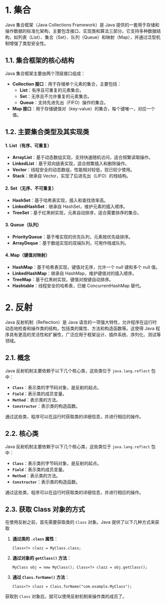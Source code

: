 # 1. 集合

Java 集合框架（Java Collections Framework）是 Java 提供的一套用于存储和操作数据的标准化架构，主要包含接口、实现类和算法三部分。它支持多种数据结构，如列表（List）、集合（Set）、队列（Queue）和映射（Map），并通过泛型机制增强了类型安全性。

## 1.1. 集合框架的核心结构

Java 集合框架主要由两个顶层接口组成：

- **Collection 接口**：用于存储单个元素的集合，主要包括：
    - **List**：有序且可重复的元素集合。
    - **Set**：无序且不允许重复的元素集合。
    - **Queue**：支持先进先出（FIFO）操作的集合。
- **Map 接口**：用于存储键值对（key-value）的集合，每个键唯一，对应一个值。

## 1.2. 主要集合类型及其实现类

#### 1. List（有序、可重复）

- **ArrayList**：基于动态数组实现，支持快速随机访问，适合频繁读取操作。
- **LinkedList**：基于双向链表实现，适合频繁插入和删除操作。
- **Vector**：线程安全的动态数组，性能相对较低，现已较少使用。
- **Stack**：继承自 Vector，实现了后进先出（LIFO）的栈结构。

#### 2. Set（无序、不可重复）

- **HashSet**：基于哈希表实现，插入和查找效率高。
- **LinkedHashSet**：继承自 HashSet，维护元素的插入顺序。
- **TreeSet**：基于红黑树实现，元素自动排序，适合需要排序的集合。

#### 3. Queue（队列）

- **PriorityQueue**：基于堆实现的优先队列，元素按优先级排序。
- **ArrayDeque**：基于数组实现的双端队列，可用作栈或队列。

#### 4. Map（键值对映射）

- **HashMap**：基于哈希表实现，键值对无序，允许一个 null 键和多个 null 值。
- **LinkedHashMap**：继承自 HashMap，维护键值对的插入顺序。
- **TreeMap**：基于红黑树实现，键值对按键自动排序。
- **Hashtable**：线程安全的哈希表，已被 ConcurrentHashMap 替代。

# 2. 反射

Java 反射机制（Reflection）是 Java 语言的一项强大特性，允许程序在运行时动态地检查和操作类的结构，包括类的属性、方法和构造函数等。这使得 Java 程序具有更高的灵活性和扩展性，广泛应用于框架设计、插件系统、序列化、测试等领域。

## 2.1. 概念

Java 反射机制主要依赖于以下几个核心类，这些类位于 `java.lang.reflect` 包中：

- **`Class`**：表示类的字节码对象，是反射的起点。
- **`Field`**：表示类的成员变量。
- **`Method`**：表示类的方法。
- **`Constructor`**：表示类的构造函数。

通过这些类，程序可以在运行时获取类的详细信息，并进行相应的操作。

## 2.2. 核心类

Java 反射机制主要依赖于以下几个核心类，这些类位于 `java.lang.reflect` 包中：

- **`Class`**：表示类的字节码对象，是反射的起点。
- **`Field`**：表示类的成员变量。
- **`Method`**：表示类的方法。
- **`Constructor`**：表示类的构造函数。

通过这些类，程序可以在运行时获取类的详细信息，并进行相应的操作。

## 2.3. 获取 Class 对象的方式

在使用反射之前，首先需要获取类的 `Class` 对象。Java 提供了以下几种方式来获取

1. **通过类的 `.class` 属性**：

    `Class<?> clazz = MyClass.class;`

2. **通过对象的 `getClass()` 方法**：

    `MyClass obj = new MyClass(); Class<?> clazz = obj.getClass();`

3. **通过 `Class.forName()` 方法**：
    
    `Class<?> clazz = Class.forName("com.example.MyClass");`

获取到 `Class` 对象后，就可以使用反射机制来操作类的成员了。
